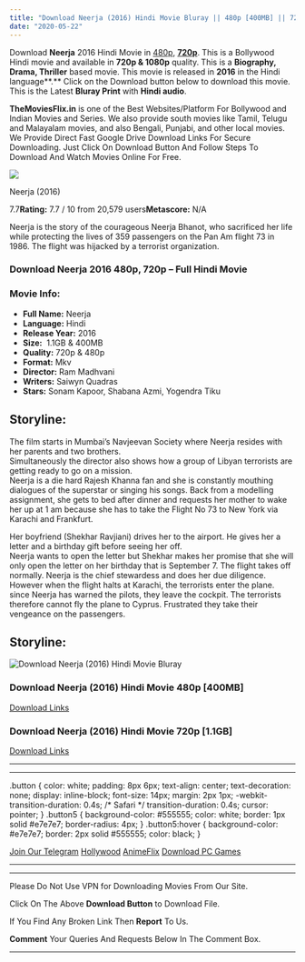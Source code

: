```yaml
---
title: "Download Neerja (2016) Hindi Movie Bluray || 480p [400MB] || 720p [1.1GB]"
date: "2020-05-22"
---
```


Download **Neerja** 2016 Hindi Movie in [480p](https://1moviesflix.com/480p-movies/), [**720p**](https://1moviesflix.com/720p-movies/). This is a Bollywood Hindi movie and available in **720p & 1080p** quality. This is a **Biography, Drama, Thriller** based movie. This movie is released in **2016** in the Hindi language**.** Click on the Download button below to download this movie. This is the Latest **Bluray Print** with **Hindi audio**.

**TheMoviesFlix.in** is one of the Best Websites/Platform For Bollywood and Indian Movies and Series. We also provide south movies like Tamil, Telugu and Malayalam movies, and also Bengali, Punjabi, and other local movies. We Provide Direct Fast Google Drive Download Links For Secure Downloading. Just Click On Download Button And Follow Steps To Download And Watch Movies Online For Free.

[![](https://m.media-amazon.com/images/M/MV5BZDhjM2E0OWMtOTA0Yy00NTNhLWEwNTEtZjhkNjNmNTdiZDA2XkEyXkFqcGdeQXVyODE5NzE3OTE@._V1_SX300.jpg)](https://www.imdb.com/title/tt5286444/ "Neerja")

Neerja (2016)

7.7**Rating:** 7.7 / 10 from 20,579 users**Metascore:** N/A

Neerja is the story of the courageous Neerja Bhanot, who sacrificed her life while protecting the lives of 359 passengers on the Pan Am flight 73 in 1986. The flight was hijacked by a terrorist organization.

### Download Neerja 2016 480p, 720p – Full Hindi Movie

### Movie Info:

- **Full Name:** Neerja
- **Language:** Hindi
- **Release Year:** 2016
- **Size:**  1.1GB & 400MB
- **Quality:** 720p & 480p
- **Format:** Mkv
- **Director:** Ram Madhvani
- **Writers:** Saiwyn Quadras
- **Stars:** Sonam Kapoor, Shabana Azmi, Yogendra Tiku

## Storyline:

The film starts in Mumbai’s Navjeevan Society where Neerja resides with her parents and two brothers.  
Simultaneously the director also shows how a group of Libyan terrorists are getting ready to go on a mission.  
Neerja is a die hard Rajesh Khanna fan and she is constantly mouthing dialogues of the superstar or singing his songs. Back from a modelling assignment, she gets to bed after dinner and requests her mother to wake her up at 1 am because she has to take the Flight No 73 to New York via Karachi and Frankfurt.

Her boyfriend (Shekhar Ravjiani) drives her to the airport. He gives her a letter and a birthday gift before seeing her off.  
Neerja wants to open the letter but Shekhar makes her promise that she will only open the letter on her birthday that is September 7. The flight takes off normally. Neerja is the chief stewardess and does her due diligence. However when the flight halts at Karachi, the terrorists enter the plane. since Neerja has warned the pilots, they leave the cockpit. The terrorists therefore cannot fly the plane to Cyprus. Frustrated they take their vengeance on the passengers.

## Storyline:

![Download Neerja (2016) Hindi Movie Bluray](https://1.bp.blogspot.com/-COXNF4NdojY/XsdAEl3tXiI/AAAAAAAAAtM/sdjOWpxae-U1xlEi9BRpofUcN44Owyn9gCLcBGAsYHQ/s640/Neerja.%25282016%2529.720p.jpeg)

### Download Neerja (2016) Hindi Movie 480p \[400MB\]

[Download Links](https://1moviesflix.com?a270777880=NFdWWjJwM3QyTEtta0NLa3FXNUVOZUFiWEVDQklMTkRibk9GM0ZHWExXb3JQL0V3ekVmT3VwRWYxTlR0L1o2dmxaOGpNakpxTzlGNlBvVUVyQWFoZ0Myb0dyR1FNZXE1UmR5SHR2M2pJeU09)

### Download Neerja (2016) Hindi Movie 720p \[1.1GB\] 

[Download Links](https://1moviesflix.com?a270777880=NFdWWjJwM3QyTEtta0NLa3FXNUVOZUFiWEVDQklMTkRibk9GM0ZHWExXb3JQL0V3ekVmT3VwRWYxTlR0L1o2dnFpa1VRZ0pOSkZ0dkh5RU9XY0plTzdXSmN5M3VMem9VSzlpV0cyZ2loVmc9)

* * *

* * *

.button { color: white; padding: 8px 6px; text-align: center; text-decoration: none; display: inline-block; font-size: 14px; margin: 2px 1px; -webkit-transition-duration: 0.4s; /\* Safari \*/ transition-duration: 0.4s; cursor: pointer; } .button5 { background-color: #555555; color: white; border: 1px solid #e7e7e7; border-radius: 4px; } .button5:hover { background-color: #e7e7e7; border: 2px solid #555555; color: black; }

[Join Our Telegram](http://gdrivepro.xyz/join.php) [Hollywood](https://moviesverse.com/) [AnimeFlix](https://animeflix.in/) [Download PC Games](https://gamesflix.net/)  

* * *

* * *

  

Please Do Not Use VPN for Downloading Movies From Our Site.

Click On The Above **Download Button** to Download File.

If You Find Any Broken Link Then **Report** To Us.

**Comment** Your Queries And Requests Below In The Comment Box.

* * *
